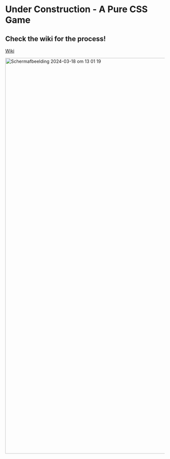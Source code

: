 # Under Construction - A Pure CSS Game

## Check the wiki for the process!
[Wiki](https://github.com/lynnwolters/CSSttR/wiki)

<img width="1251" alt="Scherm­afbeelding 2024-03-18 om 13 01 19" src="https://github.com/lynnwolters/CSSttR-lynn-wolters/assets/47858242/92497143-a3cc-46e3-98b2-86abcc56c7b9">

